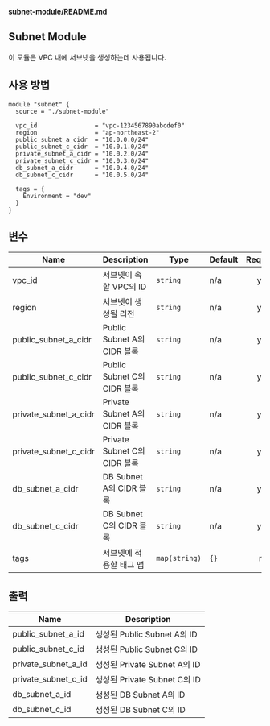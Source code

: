 **subnet-module/README.md**

## **Subnet Module**

이 모듈은 VPC 내에 서브넷을 생성하는데 사용됩니다.

## 사용 방법
```hcl
module "subnet" {
  source = "./subnet-module"

  vpc_id                = "vpc-1234567890abcdef0"
  region                = "ap-northeast-2"
  public_subnet_a_cidr  = "10.0.0.0/24"
  public_subnet_c_cidr  = "10.0.1.0/24"
  private_subnet_a_cidr = "10.0.2.0/24"
  private_subnet_c_cidr = "10.0.3.0/24"
  db_subnet_a_cidr      = "10.0.4.0/24"
  db_subnet_c_cidr      = "10.0.5.0/24"

  tags = {
    Environment = "dev"
  }
}
```

## 변수

| Name | Description | Type | Default | Required |
|------|-------------|------|---------|:--------:|
| vpc_id | 서브넷이 속할 VPC의 ID | `string` | n/a | yes |
| region | 서브넷이 생성될 리전 | `string` | n/a | yes |
| public_subnet_a_cidr | Public Subnet A의 CIDR 블록 | `string` | n/a | yes |
| public_subnet_c_cidr | Public Subnet C의 CIDR 블록 | `string` | n/a | yes |
| private_subnet_a_cidr | Private Subnet A의 CIDR 블록 | `string` | n/a | yes |
| private_subnet_c_cidr | Private Subnet C의 CIDR 블록 | `string` | n/a | yes |
| db_subnet_a_cidr | DB Subnet A의 CIDR 블록 | `string` | n/a | yes |
| db_subnet_c_cidr | DB Subnet C의 CIDR 블록 | `string` | n/a | yes |
| tags | 서브넷에 적용할 태그 맵 | `map(string)` | `{}` | no |

## 출력

| Name | Description |
|------|-------------|
| public_subnet_a_id | 생성된 Public Subnet A의 ID |
| public_subnet_c_id | 생성된 Public Subnet C의 ID |
| private_subnet_a_id | 생성된 Private Subnet A의 ID |
| private_subnet_c_id | 생성된 Private Subnet C의 ID |
| db_subnet_a_id | 생성된 DB Subnet A의 ID |
| db_subnet_c_id | 생성된 DB Subnet C의 ID |
